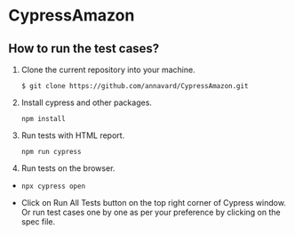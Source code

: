 # CypressAmazon

## How to run the test cases?

1. Clone the current repository into your machine.

   ```$ git clone https://github.com/annavard/CypressAmazon.git```

2. Install cypress and other packages.

   ```npm install```

3. Run tests with HTML report.

   ```npm run cypress```

4. Run tests on the browser.

 -  ```npx cypress open```
   
 - Click on Run All Tests button on the top right corner of Cypress window.
      Or run test cases one by one as per your preference by clicking on the spec file.
